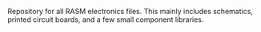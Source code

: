 Repository for all RASM electronics files. This mainly includes schematics, printed circuit boards, and a few small component libraries.